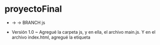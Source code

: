# proyectoFinal
- → → BRANCH js 
- Versión 1.0   ~ Agregué la carpeta js, y en ella, el archivo main.js. Y en el archivo index.html, agregué la etiqueta <script> para vincularla con el archivo main.js. ~ En el archivo main.js, cree la clase "articulo" que va a almacenar las propiedades de cada prenda en venta.
- Versión 1.0a  ~ Arreglando errores. 
- Versión 1.0b  ~ Las funciones comprobarStock() - precioTotal() - comprando() - realizarCompra(), funcionan correctamente.   
- Versión 1.0c  ~ Agregué las funciones mostrarArticle()/opcionesDePago(). La función realizarCompra(), ahora se llama realizarPedido().
- Versión 1.0d  ~ Quité la función opcionesDePago().
- Versión 1.0d  ~ Eliminé la función precioTotal(), su contenido lo reducí a una sola línea, la cuál agregué a la función comprando(). Modifiqué las funciones comprando(), quieroComprar(), comprobarStock() y opcionesDePago(), reduciendo líneas y arreglando todos los errores. Agregué nuevas propiedades → cantidad/multiplePrecio, agregué el método multiplePriceE() y modifiqué todos los métodos que había.
~ → → BRANCH jsSecond
- Versión 2.0  ~ Agregué un arreglo de objetos e incluí los métodos filter() y forEach() en una función, en la cuál compara el valor ingresado con la propiedad "tipo" de los objetos del arreglo, si encuentra una similitud me devuelve un arreglo con esos elementos, sino, me devuelve un alert comunicando que no se encontro nada.
- Versión 2.0a ~ Objetivo hacer un filtro para la búsqueda de objetos.
- Versión 2.0b ~ Agregué nuevas funciones (comprobarStock y mostrarArticulos). La función comprobarStock, verifica que stock sea mayor que 0. Mientras que la función mostrarArticulos, te muestra las propiedades de los objetos seleccionados.
- Versión 2.0c ~ Agregué las funciones (cuantoDesea y arregloCargado). La primera te pregunta cuantos artículos vas a comprar, y descuenta esa cifra del stock (siempre corroborando primero que haya stock suficiente. La segunda funcion retorna "true" si el arreglo.length es mayor a 0, sino retorna "false". Todas las funciones andan correctamente. También realice pequeñas modificaciones en el HTML y en SCSS.
- Versión 2.2 ~ Sección Inicio → esta conectada a sec_Inicio.js, en el cuál esta alojado el carousel, proximamente le haré los cambios para que se visualicen los objetos más comprados - Sección Hombres → esta vinculada a dos archivos.js (inventario.js e estructura.js, mientras en el primero estan los objetos, en el segundo estan los procesos lógicos), los productos en venta se muestran desde esos archivos, y por otro lado creé los filtros por TIPO de producto y por PRECIO.
- Versión 2.3 ~ Sección Hombres los Radio Buttons para elegir los talles estarán deshabilitados si el talle en cuestión no tiene stock disponible. 
- Versión 2.4 ~ En la función "agregarProductos" en el archivo estructuras.js, almaceno el arreglo carritoDeCompras en el localStorage, y utilizo JSON para luego poder reutilizar el arreglo de objetos. Los objetos de este arreglo los visualizo en el archivo HTML carrito. En la misma función también conseguí que los items no se repitan en el arreglo, y asi poder visualizar la cantidad correcta de cada objeto y su talle correspondiente. 

- Versión 2.4a ~ [DESAFÍO  COMPLEMENTARIO] Agregué operadores ternarios y lógicos (&&) en el archivo estructuras.js, carpeta scripts, [en la función "filtroPrecio" linea 167 y en los eventos de botones, "opcionTipo" l. 154 y "opcionPrecio" l. 181]. Agregué destructuración en los archivos estructuras.js y appCarrito.js, carpeta scripts, [en las funciones "mostrarGaleria" l. 53  y "galeriaCarrito" l. 56, respectivamente]. 
[DESAFÍO LIBRERÍAS] Agregué las librerías Sweet Alert y Toastify, en los archivos estructura.js y appCarrito.js, carpeta scripts. En el archivo estructura.js, en el evento de botonAgregar línea 99, agregué un toastify, el cuál aparece cada vez que agregas un elemento al carrito. Mientras que en el archivo appCarrito.js, agregué ambas librerías, con toastify, aplicada en el boton eliminar aparece cada vez que eliminas un elemento del carrito. Por otro lado, la librería Sweet Alert la utilizo para mostrar el importe final, una vez que el usuario hace click en el botón "finalizar compra" si el carrito tiene elementos te da el importe, si no te comunica que el carrito esta vacìo. 

~ Versión 2.4b ~ [DESAFÍO AJAX] Creé dos archivos JSON, de los cuales recupero la información que voy a tener en las galerías. Los mismos los recupero mediante la herramienta FETCH, en los archivos "mainHombres.js" y "mainMujeres.js", (línea 148 aprox.).
~ Version 2.4c ~ Agregué el carousel dinámico en index.html y esta completa la sección de mujeres con su filtro funcionando perfectamente.
~ Versión 2.5 ~ Solucioné el problema del carusel con el link de la imágen. También solucioné un pequeño inconveniente que tenía que no se mostraba correctamente el carrito, no me había dado cuenta del mismo por la caché.
